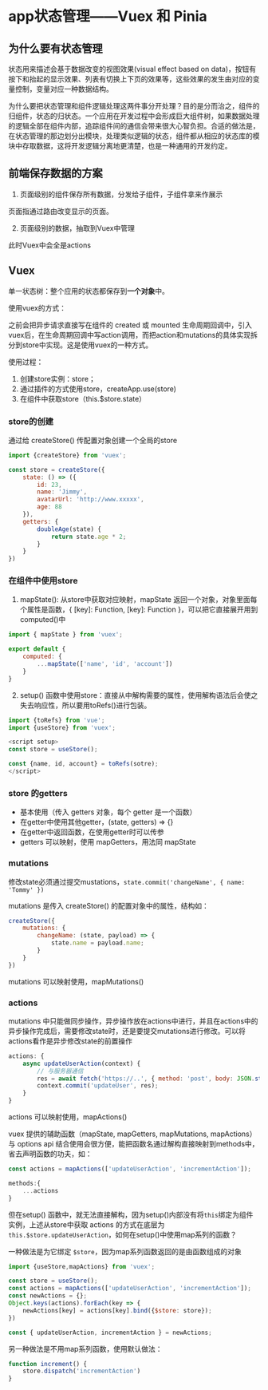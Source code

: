 # app状态管理——Vuex 和 Pinia

## 为什么要有状态管理

状态用来描述会基于数据改变的视图效果(visual effect based on data)，按钮有按下和抬起的显示效果、列表有切换上下页的效果等，这些效果的发生由对应的变量控制，变量对应一种数据结构。

为什么要把状态管理和组件逻辑处理这两件事分开处理？目的是分而治之，组件的归组件，状态的归状态。一个应用在开发过程中会形成巨大组件树，如果数据处理的逻辑全部在组件内部，追踪组件间的通信会带来很大心智负担。合适的做法是，在状态管理的那边划分出模块，处理类似逻辑的状态，组件都从相应的状态库的模块中存取数据，这将开发逻辑分离地更清楚，也是一种通用的开发约定。

## 前端保存数据的方案

1. 页面级别的组件保存所有数据，分发给子组件，子组件拿来作展示

页面指通过路由改变显示的页面。

2. 页面级别的数据，抽取到Vuex中管理

此时Vuex中会全是actions

## Vuex

单一状态树：整个应用的状态都保存到**一个对象**中。

使用vuex的方式：

之前会把异步请求直接写在组件的 created 或 mounted 生命周期回调中，引入vuex后，在生命周期回调中写action调用，而把action和mutations的具体实现拆分到store中实现。这是使用vuex的一种方式。

使用过程：

1. 创建store实例：store；
2. 通过插件的方式使用store，createApp.use(store)
3. 在组件中获取store（this.$store.state）

### store的创建

通过给 createStore() 传配置对象创建一个全局的store

```js
import {createStore} from 'vuex';

const store = createStore({
    state: () => ({
        id: 23,
        name: 'Jimmy',
        avatarUrl: 'http://www.xxxxx',
        age: 88
    }),
    getters: {
        doubleAge(state) {
            return state.age * 2;
        }
    }
})
```

### 在组件中使用store

1. mapState(): 从store中获取对应映射，mapState 返回一个对象，对象里面每个属性是函数，{ [key]: Function, [key]: Function }，可以把它直接展开用到computed()中

```js
import { mapState } from 'vuex';

export default {
    computed: {
        ...mapState(['name', 'id', 'account'])
    }
}
```

2. setup() 函数中使用store：直接从中解构需要的属性，使用解构语法后会使之失去响应性，所以要用toRefs()进行包装。

```js
import {toRefs} from 'vue';
import {useStore} from 'vuex';

<script setup>
const store = useStore();

const {name, id, account} = toRefs(sotre);
</script>
```

### store 的getters

- 基本使用（传入 getters 对象，每个 getter 是一个函数）
- 在getter中使用其他getter，(state, getters) => {}
- 在getter中返回函数，在使用getter时可以传参
- getters 可以映射，使用 mapGetters，用法同 mapState

### mutations

修改state必须通过提交mustations，`state.commit('changeName', { name: 'Tommy' })`

mutations 是传入 createStore() 的配置对象中的属性，结构如：

```js
createStore({
    mutations: {
        changeName: (state, payload) => {
            state.name = payload.name;
        }
    }
})
```

mutations 可以映射使用，mapMutations()

### actions

mutations 中只能做同步操作，异步操作放在actions中进行，并且在actions中的异步操作完成后，需要修改state时，还是要提交mutations进行修改。可以将actions看作是异步修改state的前置操作

```js
actions: { 
    async updateUserAction(context) {
        // 与服务器通信
        res = await fetch('https://..', { method: 'post', body: JSON.stringify(data) });
        context.commit('updateUser', res);
    }    
}
```

actions 可以映射使用，mapActions()

vuex 提供的辅助函数（mapState, mapGetters, mapMutations, mapActions）与 options api 结合使用会很方便，能把函数名通过解构直接映射到methods中，省去声明函数的功夫，如：

```js
const actions = mapActions(['updateUserAction', 'incrementAction']);

methods:{
    ...actions
}
```

但在setup() 函数中，就无法直接解构，因为setup()内部没有将`this`绑定为组件实例，上述从store中获取 actions 的方式在底层为 `this.$store.updateUserAction`，如何在setup()中使用map系列的函数？

一种做法是为它绑定 `$store`，因为map系列函数返回的是由函数组成的对象

```js
import {useStore,mapActions} from 'vuex';

const store = useStore();
const actions = mapActions(['updateUserAction', 'incrementAction']);
const newActions = {};
Object.keys(actions).forEach(key => {
    newActions[key] = actions[key].bind({$store: store});
})

const { updateUserAction, incrementAction } = newActions;
```

另一种做法是不用map系列函数，使用默认做法：

```js
function increment() {
    store.dispatch('incrementAction')
}
```